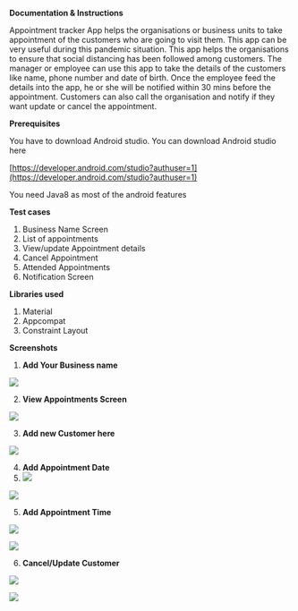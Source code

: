**Documentation &amp; Instructions**

Appointment tracker App helps the organisations or business units to take appointment of the customers who are going to visit them. This app can be very useful during this pandemic situation. This app helps the organisations to ensure that social distancing has been followed among customers. The manager or employee can use this app to take the details of the customers like name, phone number and date of birth. Once the employee feed the details into the app, he or she will be notified within 30 mins before the appointment. Customers can also call the organisation and notify if they want update or cancel the appointment.

**Prerequisites**

You have to download Android studio. You can download Android studio here

[https://developer.android.com/studio?authuser=1](https://developer.android.com/studio?authuser=1)

You need Java8 as most of the android features

**Test cases**

1. Business Name Screen
2. List of appointments
3. View/update Appointment details
4. Cancel Appointment
5. Attended Appointments
6. Notification Screen

**Libraries used**

1. Material
2. Appcompat
3. Constraint Layout

**Screenshots**

1. **Add Your Business name**

![](https://github.com/Dinesh141192/The-Lethals/raw/master/UI-1.png)


2. **View Appointments Screen**

![](https://github.com/Dinesh141192/The-Lethals/raw/master/UI-7.png)



3. **Add new Customer here**

![](https://github.com/Dinesh141192/The-Lethals/raw/master/UI-3.png)


4. **Add Appointment Date**
2. ![](https://github.com/Dinesh141192/The-Lethals/raw/master/UI-4.png)

![](RackMultipart20200629-4-tgnv4c_html_ae5d7f5b35eb6ed3.png)



5. **Add Appointment Time**

![](https://github.com/Dinesh141192/The-Lethals/raw/master/UI-5.png)

![](RackMultipart20200629-4-tgnv4c_html_265a85a38ed3f06d.png)

6. **Cancel/Update Customer**

![](https://github.com/Dinesh141192/The-Lethals/raw/master/UI-6.png)

![](RackMultipart20200629-4-tgnv4c_html_bdde4e2d21e8da4e.png)
